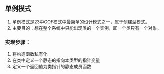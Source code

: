 ## 单例模式
1. 单例模式是23中GOF模式中最简单的设计模式之一，属于创建型模式。
2. 主要目的：想在整个系统中只能出现类的一个实例，即一个类只有一个对象。

### 实现步骤：
1. 将构造函数私有化
2. 在类中定义一个静态的指向本类型的指针变量
3. 定义一个返回值为类指针的静态成员函数